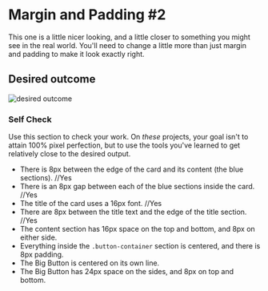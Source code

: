 # Margin and Padding #2

This one is a little nicer looking, and a little closer to something you might see in the real world. You'll need to change a little more than just margin and padding to make it look exactly right.

## Desired outcome
![desired outcome](./desired-outcome.png)

### Self Check
Use this section to check your work. On _these_ projects, your goal isn't to attain 100% pixel perfection, but to use the tools you've learned to get relatively close to the desired output.

- There is 8px between the edge of the card and its content (the blue sections).        //Yes
- There is an 8px gap between each of the blue sections inside the card.        //Yes
- The title of the card uses a 16px font.       //Yes
- There are 8px between the title text and the edge of the title section.       //Yes
- The content section has 16px space on the top and bottom, and 8px on either side.
- Everything inside the `.button-container` section is centered, and there is 8px padding.
- The Big Button is centered on its own line.
- The Big Button has 24px space on the sides, and 8px on top and bottom.
